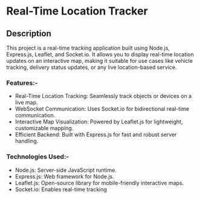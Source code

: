 # Real-Time Location Tracker 

## Description
This project is a real-time tracking application built using Node.js, Express.js, Leaflet, and Socket.io. It allows you to display real-time location updates on an interactive map, making it suitable for use cases like vehicle tracking, delivery status updates, or any live location-based service.

### Features:-
* Real-Time Location Tracking: Seamlessly track objects or devices on a live map.
* WebSocket Communication: Uses Socket.io for bidirectional real-time communication.
* Interactive Map Visualization: Powered by Leaflet.js for lightweight, customizable mapping.
* Efficient Backend: Built with Express.js for fast and robust server handling.

### Technologies Used:-
* Node.js: Server-side JavaScript runtime.
* Express.js: Web framework for Node.js.
* Leaflet.js: Open-source library for mobile-friendly interactive maps.
* Socket.io: Enables real-time tracking
